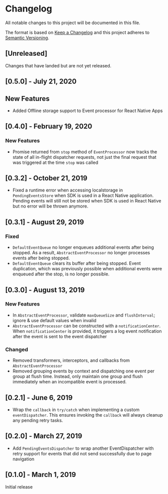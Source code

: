 # Changelog
All notable changes to this project will be documented in this file.

The format is based on [Keep a Changelog](http://keepachangelog.com/en/1.0.0/)
and this project adheres to [Semantic Versioning](http://semver.org/spec/v2.0.0.html).

## [Unreleased]
Changes that have landed but are not yet released.

## [0.5.0] - July 21, 2020

## New Features
- Added Offline storage support to Event processor for React Native Apps

## [0.4.0] - February 19, 2020

### New Features
- Promise returned from `stop` method of `EventProcessor` now tracks the state of all in-flight dispatcher requests, not just the final request that was triggered at the time `stop` was called

## [0.3.2] - October 21, 2019

- Fixed a runtime error when accessing localstorage in `PendingEventsStore` when SDK is used in a React Native application. Pending events will still not be stored when SDK is used in React Native but no error will be thrown anymore.

## [0.3.1] - August 29, 2019

### Fixed
- `DefaultEventQueue` no longer enqueues additional events after being stopped. As a result, `AbstractEventProcessor` no longer processes events after being stopped.
- `DefaultEventQueue` clears its buffer after being stopped. Event duplication, which was previously possible when additional events were enqueued after the stop, is no longer possible.

## [0.3.0] - August 13, 2019

### New Features
- In `AbstractEventProcessor`, validate `maxQueueSize` and `flushInterval`; ignore & use default values when invalid
- `AbstractEventProcessor` can be constructed with a `notificationCenter`. When `notificationCenter` is provided, it triggers a log event notification after the event is sent to the event dispatcher

### Changed
- Removed transformers, interceptors, and callbacks from `AbstractEventProcessor`
- Removed grouping events by context and dispatching one event per group at flush time. Instead, only maintain one group and flush immediately when an incompatible event is processed.

## [0.2.1] - June 6, 2019

- Wrap the `callback` in `try/catch` when implementing a custom `eventDispatcher`.  This ensures invoking the `callback` will always cleanup any pending retry tasks.

## [0.2.0] - March 27, 2019

- Add `PendingEventsDispatcher` to wrap another EventDispatcher with retry support for
events that did not send successfully due to page navigation

## [0.1.0] - March 1, 2019

Initial release

